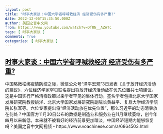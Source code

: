 ```yaml
---
layout: post
title: "时事大家谈：中国六学者呼喊救经济 经济受伤有多严重?"
date: 2022-12-06T15:35:50.000Z
author: 美国之音中文网
from: https://www.youtube.com/watch?v=Df0N__AZATc
tags: [ 时事大家谈 ]
comments: True
categories: [ 时事大家谈 ]
---
```

<!--1670340950000-->
[时事大家谈：中国六学者呼喊救经济 经济受伤有多严重?](https://www.youtube.com/watch?v=Df0N__AZATc)
------

<div>
中国略微松绑疫情防控之际，微信公众号“泽平宏观”3日发表《关于放开经济活动的建议》，六位经济学家罕见联名提出将放开经济活动放在优先位置共七项建议。这是中国实行严格清零政策以来学者罕见的集体行动。签名学者包括北京大学国家发展研究院教授姚洋、北京大学国家发展研究院副院长黄益平、复旦大学经济学院院长张军等。六位专家提出将“经济活动放在优先位置”，那么习近平的动态清零放在何处？中国官方11月30日公布的数据是制造业和服务业在11月继续萎缩，创今年四月以来新低，本来就不被看好的经济前景更加暗淡。中国经济短期内能够恢复吗？美国之音中文网视频 - https://www.voachinese.com/a/6864503.html
</div>

